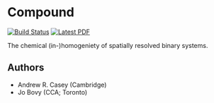Compound
========

[![Build Status](https://travis-ci.org/andycasey/compound.svg?branch=master)](https://travis-ci.org/andycasey/compound) [![Latest PDF](https://img.shields.io/badge/PDF-latest-orange.svg)](https://github.com/andycasey/compound/raw/master-pdf/paper/ms.pdf)

The chemical (in-)homogeniety of spatially resolved binary systems.

Authors
-------
 - Andrew R. Casey (Cambridge)
 - Jo Bovy (CCA; Toronto)
